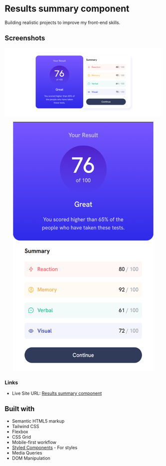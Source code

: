 # Results summary component

Building realistic projects to improve my front-end skills.

## Screenshots

![](screenshots/ss-desktop.png)

<p align="center">
<img width="450" height="800" src="screenshots/ss-mobile.png">
</p>

### Links

- Live Site URL: [Results summary component](https://result-summary-c0mponent.netlify.app/)

## Built with

- Semantic HTML5 markup
- Tailwind CSS
- Flexbox
- CSS Grid
- Mobile-first workflow
- [Styled Components](https://styled-components.com/) - For styles
- Media Queries
- DOM Manipulation
